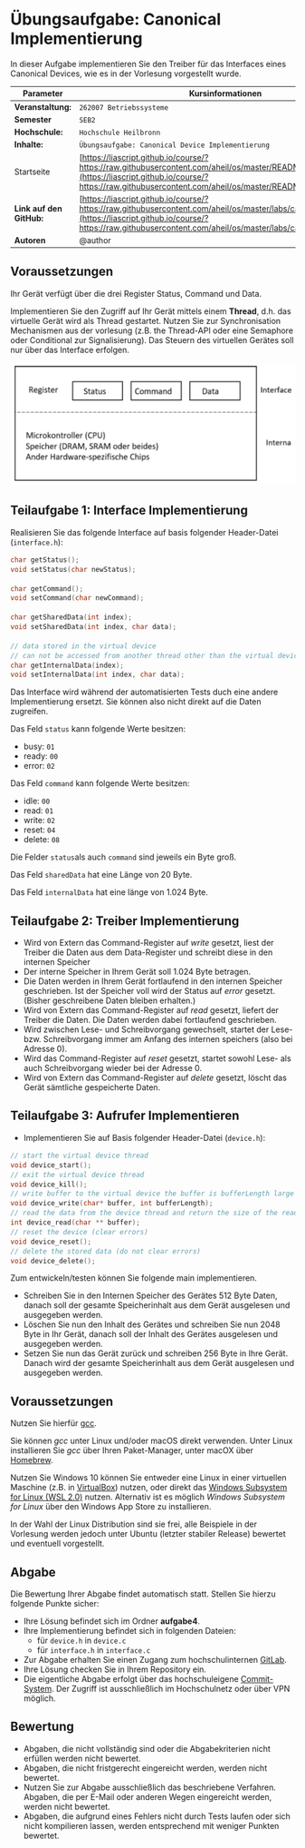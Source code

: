 # Übungsaufgabe: Canonical Implementierung

In dieser Aufgabe implementieren Sie den Treiber für das Interfaces eines Canonical Devices, wie es in der Vorlesung vorgestellt wurde. 

<!-- data-type="none" -->
| Parameter | Kursinformationen |
| --- | --- |
| **Veranstaltung:** | `262007 Betriebssysteme`|
| **Semester** | `SEB2` |
| **Hochschule:** | `Hochschule Heilbronn` |
| **Inhalte:** | `Übungsaufgabe: Canonical Device Implementierung` |
| Startseite | [https://liascript.github.io/course/?https://raw.githubusercontent.com/aheil/os/master/README.md#1](https://liascript.github.io/course/?https://raw.githubusercontent.com/aheil/os/master/README.md#1) | 
| **Link auf den GitHub:** | [https://liascript.github.io/course/?https://raw.githubusercontent.com/aheil/os/master/labs/canonical_device.md](https://liascript.github.io/course/?https://raw.githubusercontent.com/aheil/os/master/labs/canonical_device.md) |
| **Autoren** | @author |

## Voraussetzungen

Ihr Gerät verfügt über die drei Register Status, Command und Data. 

Implementieren Sie den Zugriff auf Ihr Gerät mittels einem __Thread__, d.h. das virtuelle Gerät wird als Thread gestartet. Nutzen Sie zur Synchronisation Mechanismen aus der vorlesung (z.B. the Thread-API oder eine Semaphore oder Conditional zur Signalisierung). Das Steuern des virtuellen Gerätes soll nur über das Interface erfolgen.

![](../img/canonical_device.png)

## Teilaufgabe 1: Interface Implementierung

Realisieren Sie das folgende Interface auf basis folgender Header-Datei (`interface.h`): 

```c
char getStatus();
void setStatus(char newStatus);

char getCommand();
void setCommand(char newCommand);

char getSharedData(int index);
void setSharedData(int index, char data);

// data stored in the virtual device
// can not be accessed from another thread other than the virtual device
char getInternalData(index);
void setInternalData(int index, char data);
```

Das Interface wird während der automatisierten Tests duch eine andere Implementierung ersetzt. Sie können also nicht direkt auf die Daten zugreifen.

Das Feld `status` kann folgende Werte besitzen:

- busy: `01`
- ready: `00`
- error: `02`

Das Feld `command` kann folgende Werte besitzen: 

- idle: `00`
- read: `01`
- write: `02`
- reset: `04`
- delete: `08`

Die Felder `status`als auch `command` sind jeweils ein Byte groß. 

Das Feld `sharedData` hat eine Länge von 20 Byte. 

Das Feld `internalData` hat eine länge von 1.024 Byte.

## Teilaufgabe 2: Treiber Implementierung 

- Wird von Extern das Command-Register auf *write* gesetzt, liest der Treiber die Daten aus dem Data-Register und schreibt diese in den internen Speicher 
- Der interne Speicher in Ihrem Gerät soll 1.024 Byte betragen. 
- Die Daten werden in Ihrem Gerät fortlaufend in den internen Speicher geschrieben. Ist der Speicher voll wird der Status auf *error* gesetzt. (Bisher geschreibene Daten bleiben erhalten.)
- Wird von Extern das Command-Register auf *read* gesetzt, liefert der Treiber die Daten. Die Daten werden dabei fortlaufend geschrieben. 
- Wird zwischen Lese- und Schreibvorgang gewechselt, startet der Lese- bzw. Schreibvorgang immer am Anfang des internen speichers (also bei Adresse 0). 
- Wird das Command-Register auf *reset* gesetzt, startet sowohl Lese- als auch Schreibvorgang wieder bei der Adresse 0. 
- Wird von Extern das Command-Register auf *delete* gesetzt, löscht das Gerät sämtliche gespeicherte Daten.

## Teilaufgabe 3: Aufrufer Implementieren 

- Implementieren Sie auf Basis folgender Header-Datei (`device.h`):

```c
// start the virtual device thread
void device_start();
// exit the virtual device thread
void device_kill();
// write buffer to the virtual device the buffer is bufferLength large
void device_write(char* buffer, int bufferLength);
// read the data from the device thread and return the size of the read data
int device_read(char ** buffer);
// reset the device (clear errors)
void device_reset();
// delete the stored data (do not clear errors)
void device_delete();
```

Zum entwickeln/testen können Sie folgende main implementieren. 

- Schreiben Sie in den Internen Speicher des Gerätes 512 Byte Daten, danach soll der gesamte Speicherinhalt aus dem Gerät ausgelesen und ausgegeben werden.
- Löschen Sie nun den Inhalt des Gerätes und schreiben Sie nun 2048 Byte in Ihr Gerät, danach soll der Inhalt des Gerätes ausgelesen und ausgegeben werden.
- Setzen Sie nun das Gerät zurück und schreiben 256 Byte in Ihre Gerät. Danach wird der gesamte Speicherinhalt aus dem Gerät ausgelesen und ausgegeben werden.


## Voraussetzungen

Nutzen Sie hierfür [gcc](https://gcc.gnu.org/).

Sie können *gcc* unter Linux und/oder macOS direkt verwenden. Unter Linux installieren Sie *gcc* über Ihren Paket-Manager, unter macOX über [Homebrew](https://brew.sh/).

Nutzen Sie Windows 10 können Sie entweder eine Linux in einer virtuellen Maschine (z.B. in [VirtualBox](https://www.virtualbox.org/)) nutzen, oder direkt das [Windows Subsystem for Linux (WSL 2.0)](https://docs.microsoft.com/en-us/windows/wsl/install-win10) nutzen. Alternativ ist es möglich *Windows Subsystem for Linux* über den Windows App Store zu installieren.

In der Wahl der Linux Distribution sind sie frei, alle Beispiele in der Vorlesung werden jedoch unter Ubuntu (letzter stabiler Release) bewertet und eventuell vorgestellt. 

## Abgabe

Die Bewertung Ihrer Abgabe findet automatisch statt. Stellen Sie hierzu folgende Punkte sicher:

* Ihre Lösung befindet sich im Ordner **aufgabe4**.
* Ihre Implementierung befindet sich in folgenden Dateien:
  * für `device.h` in `device.c`
  * für `interface.h` in `interface.c`
* Zur Abgabe erhalten Sie einen Zugang zum hochschulinternen [GitLab](https://git.it.hs-heilbronn.de/).
* Ihre Lösung checken Sie in Ihrem Repository ein.
* Die eigentliche Abgabe erfolgt über das hochschuleigene [Commit-System](https://commit.it.hs-heilbronn.de/). Der Zugriff ist ausschließlich im Hochschulnetz oder über VPN möglich. 

## Bewertung

* Abgaben, die nicht vollständig sind oder die Abgabekriterien nicht erfüllen werden nicht bewertet. 
* Abgaben, die nicht fristgerecht eingereicht werden, werden nicht bewertet. 
* Nutzen Sie zur Abgabe ausschließlich das beschriebene Verfahren. Abgaben, die per E-Mail oder anderen Wegen eingereicht werden, werden nicht bewertet. 
* Abgaben, die aufgrund eines Fehlers nicht durch Tests laufen oder sich nicht kompilieren lassen, werden entsprechend mit weniger Punkten bewertet.